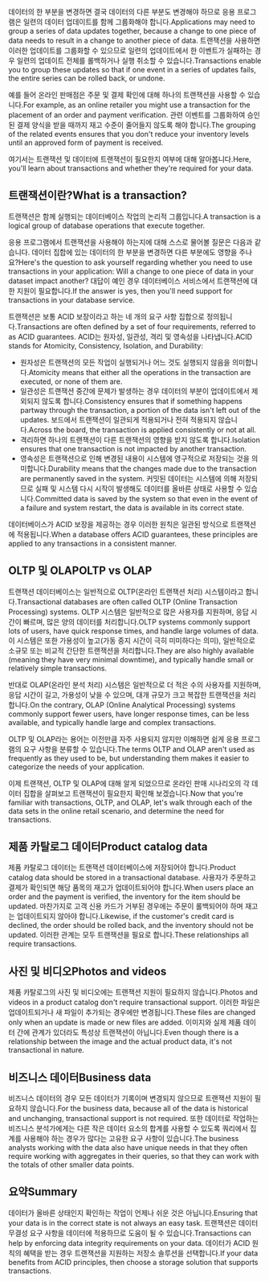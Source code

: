 <span data-ttu-id="b9017-101">데이터의 한 부분을 변경하면 결국 데이터의 다른 부분도 변경해야 하므로 응용 프로그램은 일련의 데이터 업데이트를 함께 그룹화해야 합니다.</span><span class="sxs-lookup"><span data-stu-id="b9017-101">Applications may need to group a series of data updates together, because a change to one piece of data needs to result in a change to another piece of data.</span></span> <span data-ttu-id="b9017-102">트랜잭션을 사용하면 이러한 업데이트를 그룹화할 수 있으므로 일련의 업데이트에서 한 이벤트가 실패하는 경우 일련의 업데이트 전체를 롤백하거나 실행 취소할 수 있습니다.</span><span class="sxs-lookup"><span data-stu-id="b9017-102">Transactions enable you to group these updates so that if one event in a series of updates fails, the entire series can be rolled back, or undone.</span></span> 

<span data-ttu-id="b9017-103">예를 들어 온라인 판매점은 주문 및 결제 확인에 대해 하나의 트랜잭션을 사용할 수 있습니다.</span><span class="sxs-lookup"><span data-stu-id="b9017-103">For example, as an online retailer you might use a transaction for the placement of an order and payment verification.</span></span> <span data-ttu-id="b9017-104">관련 이벤트를 그룹화하여 승인된 결제 양식을 받을 때까지 재고 수준이 줄어들지 않도록 해야 합니다.</span><span class="sxs-lookup"><span data-stu-id="b9017-104">The grouping of the related events ensures that you don't reduce your inventory levels until an approved form of payment is received.</span></span>

<span data-ttu-id="b9017-105">여기서는 트랜잭션 및 데이터에 트랜잭션이 필요한지 여부에 대해 알아봅니다.</span><span class="sxs-lookup"><span data-stu-id="b9017-105">Here, you'll learn about transactions and whether they're required for your data.</span></span>

## <a name="what-is-a-transaction"></a><span data-ttu-id="b9017-106">트랜잭션이란?</span><span class="sxs-lookup"><span data-stu-id="b9017-106">What is a transaction?</span></span>

<span data-ttu-id="b9017-107">트랜잭션은 함께 실행되는 데이터베이스 작업의 논리적 그룹입니다.</span><span class="sxs-lookup"><span data-stu-id="b9017-107">A transaction is a logical group of database operations that execute together.</span></span>

<span data-ttu-id="b9017-108">응용 프로그램에서 트랜잭션을 사용해야 하는지에 대해 스스로 물어볼 질문은 다음과 같습니다. 데이터 집합에 있는 데이터의 한 부분을 변경하면 다른 부분에도 영향을 주나요?</span><span class="sxs-lookup"><span data-stu-id="b9017-108">Here's the question to ask yourself regarding whether you need to use transactions in your application: Will a change to one piece of data in your dataset impact another?</span></span> <span data-ttu-id="b9017-109">대답이 예인 경우 데이터베이스 서비스에서 트랜잭션에 대한 지원이 필요합니다.</span><span class="sxs-lookup"><span data-stu-id="b9017-109">If the answer is yes, then you'll need support for transactions in your database service.</span></span>

<span data-ttu-id="b9017-110">트랜잭션은 보통 ACID 보장이라고 하는 네 개의 요구 사항 집합으로 정의됩니다.</span><span class="sxs-lookup"><span data-stu-id="b9017-110">Transactions are often defined by a set of four requirements, referred to as ACID guarantees.</span></span> <span data-ttu-id="b9017-111">ACID는 원자성, 일관성, 격리 및 영속성을 나타냅니다.</span><span class="sxs-lookup"><span data-stu-id="b9017-111">ACID stands for Atomicity, Consistency, Isolation, and Durability:</span></span>

- <span data-ttu-id="b9017-112">원자성은 트랜잭션의 모든 작업이 실행되거나 어느 것도 실행되지 않음을 의미합니다.</span><span class="sxs-lookup"><span data-stu-id="b9017-112">Atomicity means that either all the operations in the transaction are executed, or none of them are.</span></span>
- <span data-ttu-id="b9017-113">일관성은 트랜잭션 중간에 문제가 발생하는 경우 데이터의 부분이 업데이트에서 제외되지 않도록 합니다.</span><span class="sxs-lookup"><span data-stu-id="b9017-113">Consistency ensures that if something happens partway through the transaction, a portion of the data isn't left out of the updates.</span></span> <span data-ttu-id="b9017-114">보드에서 트랜잭션이 일관되게 적용되거나 전혀 적용되지 않습니다.</span><span class="sxs-lookup"><span data-stu-id="b9017-114">Across the board, the transaction is applied consistently or not at all.</span></span>
- <span data-ttu-id="b9017-115">격리하면 하나의 트랜잭션이 다른 트랜잭션의 영향을 받지 않도록 합니다.</span><span class="sxs-lookup"><span data-stu-id="b9017-115">Isolation ensures that one transaction is not impacted by another transaction.</span></span>
- <span data-ttu-id="b9017-116">영속성은 트랜잭션으로 인해 변경된 내용이 시스템에 영구적으로 저장되는 것을 의미합니다.</span><span class="sxs-lookup"><span data-stu-id="b9017-116">Durability means that the changes made due to the transaction are permanently saved in the system.</span></span> <span data-ttu-id="b9017-117">커밋된 데이터는 시스템에 의해 저장되므로 실패 및 시스템 다시 시작이 발생해도 데이터를 올바른 상태로 사용할 수 있습니다.</span><span class="sxs-lookup"><span data-stu-id="b9017-117">Committed data is saved by the system so that even in the event of a failure and system restart, the data is available in its correct state.</span></span>

<span data-ttu-id="b9017-118">데이터베이스가 ACID 보장을 제공하는 경우 이러한 원칙은 일관된 방식으로 트랜잭션에 적용됩니다.</span><span class="sxs-lookup"><span data-stu-id="b9017-118">When a database offers ACID guarantees, these principles are applied to any transactions in a consistent manner.</span></span>

## <a name="oltp-vs-olap"></a><span data-ttu-id="b9017-119">OLTP 및 OLAP</span><span class="sxs-lookup"><span data-stu-id="b9017-119">OLTP vs OLAP</span></span>

<span data-ttu-id="b9017-120">트랜잭션 데이터베이스는 일반적으로 OLTP(온라인 트랜잭션 처리) 시스템이라고 합니다.</span><span class="sxs-lookup"><span data-stu-id="b9017-120">Transactional databases are often called OLTP (Online Transaction Processing) systems.</span></span> <span data-ttu-id="b9017-121">OLTP 시스템은 일반적으로 많은 사용자를 지원하며, 응답 시간이 빠르며, 많은 양의 데이터를 처리합니다.</span><span class="sxs-lookup"><span data-stu-id="b9017-121">OLTP systems commonly support lots of users, have quick response times, and handle large volumes of data.</span></span> <span data-ttu-id="b9017-122">이 시스템은 또한 가용성이 높고(가동 중지 시간이 극히 미미하다는 의미), 일반적으로 소규모 또는 비교적 간단한 트랜잭션을 처리합니다.</span><span class="sxs-lookup"><span data-stu-id="b9017-122">They are also highly available (meaning they have very minimal downtime), and typically handle small or relatively simple transactions.</span></span>

<span data-ttu-id="b9017-123">반대로 OLAP(온라인 분석 처리) 시스템은 일반적으로 더 적은 수의 사용자를 지원하며, 응답 시간이 길고, 가용성이 낮을 수 있으며, 대개 규모가 크고 복잡한 트랜잭션을 처리합니다.</span><span class="sxs-lookup"><span data-stu-id="b9017-123">On the contrary, OLAP (Online Analytical Processing) systems commonly support fewer users, have longer response times, can be less available, and typically handle large and complex transactions.</span></span>

<span data-ttu-id="b9017-124">OLTP 및 OLAP라는 용어는 이전만큼 자주 사용되지 않지만 이해하면 쉽게 응용 프로그램의 요구 사항을 분류할 수 있습니다.</span><span class="sxs-lookup"><span data-stu-id="b9017-124">The terms OLTP and OLAP aren't used as frequently as they used to be, but understanding them makes it easier to categorize the needs of your application.</span></span> 

<span data-ttu-id="b9017-125">이제 트랜잭션, OLTP 및 OLAP에 대해 알게 되었으므로 온라인 판매 시나리오의 각 데이터 집합을 살펴보고 트랜잭션이 필요한지 확인해 보겠습니다.</span><span class="sxs-lookup"><span data-stu-id="b9017-125">Now that you're familiar with transactions, OLTP, and OLAP, let's walk through each of the data sets in the online retail scenario, and determine the need for transactions.</span></span>

## <a name="product-catalog-data"></a><span data-ttu-id="b9017-126">제품 카탈로그 데이터</span><span class="sxs-lookup"><span data-stu-id="b9017-126">Product catalog data</span></span>

<span data-ttu-id="b9017-127">제품 카탈로그 데이터는 트랜잭션 데이터베이스에 저장되어야 합니다.</span><span class="sxs-lookup"><span data-stu-id="b9017-127">Product catalog data should be stored in a transactional database.</span></span> <span data-ttu-id="b9017-128">사용자가 주문하고 결제가 확인되면 해당 품목의 재고가 업데이트되어야 합니다.</span><span class="sxs-lookup"><span data-stu-id="b9017-128">When users place an order and the payment is verified, the inventory for the item should be updated.</span></span> <span data-ttu-id="b9017-129">마찬가지로 고객 신용 카드가 거부된 경우에는 주문이 롤백되어야 하며 재고는 업데이트되지 않아야 합니다.</span><span class="sxs-lookup"><span data-stu-id="b9017-129">Likewise, if the customer's credit card is declined, the order should be rolled back, and the inventory should not be updated.</span></span> <span data-ttu-id="b9017-130">이러한 관계는 모두 트랜잭션을 필요로 합니다.</span><span class="sxs-lookup"><span data-stu-id="b9017-130">These relationships all require transactions.</span></span>

## <a name="photos-and-videos"></a><span data-ttu-id="b9017-131">사진 및 비디오</span><span class="sxs-lookup"><span data-stu-id="b9017-131">Photos and videos</span></span>

<span data-ttu-id="b9017-132">제품 카탈로그의 사진 및 비디오에는 트랜잭션 지원이 필요하지 않습니다.</span><span class="sxs-lookup"><span data-stu-id="b9017-132">Photos and videos in a product catalog don't require transactional support.</span></span> <span data-ttu-id="b9017-133">이러한 파일은 업데이트되거나 새 파일이 추가되는 경우에만 변경됩니다.</span><span class="sxs-lookup"><span data-stu-id="b9017-133">These files are changed only when an update is made or new files are added.</span></span> <span data-ttu-id="b9017-134">이미지와 실제 제품 데이터 간에 관계가 있더라도 특성상 트랜잭션이 아닙니다.</span><span class="sxs-lookup"><span data-stu-id="b9017-134">Even though there is a relationship between the image and the actual product data, it's not transactional in nature.</span></span>

## <a name="business-data"></a><span data-ttu-id="b9017-135">비즈니스 데이터</span><span class="sxs-lookup"><span data-stu-id="b9017-135">Business data</span></span>

<span data-ttu-id="b9017-136">비즈니스 데이터의 경우 모든 데이터가 기록이며 변경되지 않으므로 트랜잭션 지원이 필요하지 않습니다.</span><span class="sxs-lookup"><span data-stu-id="b9017-136">For the business data, because all of the data is historical and unchanging, transactional support is not required.</span></span> <span data-ttu-id="b9017-137">또한 데이터로 작업하는 비즈니스 분석가에게는 다른 작은 데이터 요소의 합계를 사용할 수 있도록 쿼리에서 집계를 사용해야 하는 경우가 많다는 고유한 요구 사항이 있습니다.</span><span class="sxs-lookup"><span data-stu-id="b9017-137">The business analysts working with the data also have unique needs in that they often require working with aggregates in their queries, so that they can work with the totals of other smaller data points.</span></span>

## <a name="summary"></a><span data-ttu-id="b9017-138">요약</span><span class="sxs-lookup"><span data-stu-id="b9017-138">Summary</span></span>

<span data-ttu-id="b9017-139">데이터가 올바른 상태인지 확인하는 작업이 언제나 쉬운 것은 아닙니다.</span><span class="sxs-lookup"><span data-stu-id="b9017-139">Ensuring that your data is in the correct state is not always an easy task.</span></span> <span data-ttu-id="b9017-140">트랜잭션은 데이터 무결성 요구 사항을 데이터에 적용하므로 도움이 될 수 있습니다.</span><span class="sxs-lookup"><span data-stu-id="b9017-140">Transactions can help by enforcing data integrity requirements on your data.</span></span> <span data-ttu-id="b9017-141">데이터가 ACID 원칙의 혜택을 받는 경우 트랜잭션을 지원하는 저장소 솔루션을 선택합니다.</span><span class="sxs-lookup"><span data-stu-id="b9017-141">If your data benefits from ACID principles, then choose a storage solution that supports transactions.</span></span>